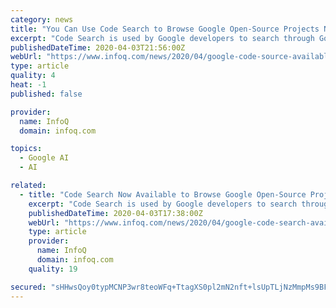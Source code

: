 ```yaml
---
category: news
title: "You Can Use Code Search to Browse Google Open-Source Projects Now"
excerpt: "Code Search is used by Google developers to search through Google's huge internal codebase. Now, Google has made it accessible to everyone to explore and better understand Google's open source projects, including TensorFlow, Go, Angular, and many others. CodeSearch aims to make it easier for developers to move through a codebase, find functions ..."
publishedDateTime: 2020-04-03T21:56:00Z
webUrl: "https://www.infoq.com/news/2020/04/google-code-source-available/"
type: article
quality: 4
heat: -1
published: false

provider:
  name: InfoQ
  domain: infoq.com

topics:
  - Google AI
  - AI

related:
  - title: "Code Search Now Available to Browse Google Open-Source Projects"
    excerpt: "Code Search is used by Google developers to search through Google's huge internal codebase. Now, Google has made it accessible to everyone to explore and better understand Google's open source projects, including TensorFlow, Go, Angular, and many others. CodeSearch aims to make it easier for developers to move through a codebase, find functions ..."
    publishedDateTime: 2020-04-03T17:38:00Z
    webUrl: "https://www.infoq.com/news/2020/04/google-code-search-available/"
    type: article
    provider:
      name: InfoQ
      domain: infoq.com
    quality: 19

secured: "sHHwsQoy0typMCNP3wr8teoWFq+TtagXS0pl2mN2nft+lsUpTLjNzMmpMs9BFZvh/6IjEvT2hULceS+jxaFSpswrbjMmdfUTnm+nA6/k2Bcy+5EiHnrQK65HxRc4W4RKQZ9jhKAIIeFrWJDqf2j7cuVuYqq/eQ8h6/4VbRt7bjrHlQwWglss8mc6Ya6CqZhqkIihtcw+QggALgamcgi2KuNJFUk3IooYd1RW4DjvoAn4iACqcQ6gcAXV6qemJfbt9LvaBWtXDnIIK+r/jPm3l3kwMW47+PSrUOwqV5GrkyLQlqNh9MpZt8J6zrcOve5s;x9/FUDPL1M5kO1Qloc4VjA=="
---
```


